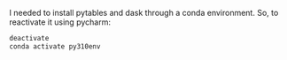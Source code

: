 I needed to install pytables and dask through a conda environment. So, to reactivate it using pycharm:
```bash
deactivate
conda activate py310env
```